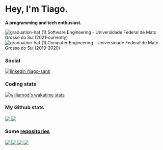 # Hey, I'm Tiago.
**A programming and tech enthusiast.**

![graduation-hat (1)](https://user-images.githubusercontent.com/53698082/125193366-07a1bf80-e21a-11eb-945b-7d96d8a876e8.png) Software Engineering - Universidade Federal de Mato Grosso do Sul (2021-currently)</br>
![graduation-hat (1)](https://user-images.githubusercontent.com/53698082/125193366-07a1bf80-e21a-11eb-945b-7d96d8a876e8.png) Computer Engineering - Universidade Federal de Mato Grosso do Sul (2019-2020)

### Social

[![linkedin](https://user-images.githubusercontent.com/53698082/125190824-22ba0280-e20d-11eb-99f8-620ad8fd0aee.png) /tiago-santi](https://www.linkedin.com/in/tiago-santi/)

### Coding stats

[![willianrod's wakatime stats](https://github-readme-stats.vercel.app/api/wakatime?username=TiagoSanti&range=last_7_days&layout=compact&theme=dark&custom_title=Last%207%20Days%20Most%20Used%20Languages)](https://wakatime.com/@TiagoSanti)

### My Github stats

<a href="https://github.com/TiagoSanti">
  <img align="center" src="https://github-readme-stats.vercel.app/api?username=TiagoSanti&layout=compact&show_icons=true&theme=dark" />
</a>
<a href="https://github.com/anuraghazra/github-readme-stats">
  <img align="center" src="https://github-readme-stats.vercel.app/api/top-langs/?username=TiagoSanti&layout=compact&show_icons=true&theme=dark&exclude_repo=hackatruck-2021" />
</a>

### Some [repositories](https://github.com/TiagoSanti?tab=repositories)

<a href="https://github.com/TiagoSanti/FaceRecognition">
  <img align="center" src="https://github-readme-stats.vercel.app/api/pin/?username=TiagoSanti&repo=FaceRecognition&theme=dark" />
</a>
<a href="https://github.com/TiagoSanti/classificador_de_carros_cnn">
  <img align="center" src="https://github-readme-stats.vercel.app/api/pin/?username=TiagoSanti&repo=classificador_de_carros_cnn&theme=dark" />
</a>
<a href="https://github.com/TiagoSanti/analise-lexica">
  <img align="center" src="https://github-readme-stats.vercel.app/api/pin/?username=TiagoSanti&repo=analise-lexica&theme=dark" />
</a>
<a href="https://github.com/TiagoSanti/app-woods">
  <img align="center" src="https://github-readme-stats.vercel.app/api/pin/?username=TiagoSanti&repo=app-woods&theme=dark" />
</a>
